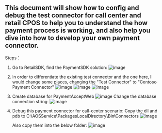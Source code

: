 ## This document will show how to config and debug the test connector for call center and retail CPOS to help you to understand the how payment process is working, and also help you dive into how to develop your own payment connector.

Steps：
1. Go to RetailSDK, find the PaymentSDK solution:
   ![image](https://user-images.githubusercontent.com/14832260/207480907-64aff128-b7dd-4bfe-a842-b5150fbcec78.png)
2. In order to differentiate the existing test connector and the one here,  I would change some places, changing the "Test Connector" to "Contoso Payment Connector"
   ![image](https://user-images.githubusercontent.com/14832260/207481178-8b2027bd-9850-4fc5-b013-d070a554189f.png)
   ![image](https://user-images.githubusercontent.com/14832260/207481283-0606e33d-09b8-4a0c-92bb-e1e16a37d98c.png)
   ![image](https://user-images.githubusercontent.com/14832260/207481673-68bdea46-561d-4d6e-aaf0-7ae16900341e.png)  
3. Create database for PaymentAcceptWeb
   ![image](https://user-images.githubusercontent.com/14832260/207482702-c9ed3a8d-edef-48a7-bd12-4adafdbc6b11.png)
    Change the database connection string:
    ![image](https://user-images.githubusercontent.com/14832260/207483006-a5356ae3-f6f0-4401-9f9e-d0dd86b614c4.png)

4. Debug this payment connector for call-center scenario:
   Copy the dll and pdb to C:\AOSService\PackagesLocalDirectory\Bin\Connectors 
   ![image](https://user-images.githubusercontent.com/14832260/207483635-b60587c4-b358-45d9-91cc-b6a086eb6390.png)
   
   Also copy them into the below folder:
   ![image](https://user-images.githubusercontent.com/14832260/207484273-6ab0d147-0523-41a1-a34c-123aeefb8baa.png)

